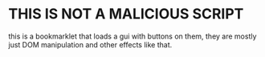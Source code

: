 # THIS IS NOT A MALICIOUS SCRIPT
this is a bookmarklet that loads a gui with buttons on them, they are mostly just DOM manipulation and other effects like that.
